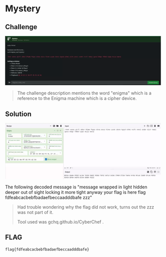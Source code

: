 # Mystery

## Challenge

![challenge](challenge.png)

> The challenge description mentions the word "enigma" which is a reference to the Enigma machine which is a cipher device.

## Solution

![decode](decode.png)

The following decoded message is "message wrapped in light hidden deeper out of sight locking it more tight anyway your flag is here flag fdfeabcacbebfbadaefbeccaadddbafe zzz"

> Had trouble wondering why the flag did not work, turns out the zzz was not part of it.
> 
> Tool used was gchq.github.io/CyberChef .

## FLAG

```text
flag{fdfeabcacbebfbadaefbeccaadddbafe}
```

